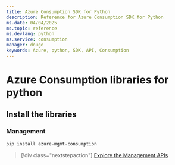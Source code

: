 ```yaml
---
title: Azure Consumption SDK for Python
description: Reference for Azure Consumption SDK for Python
ms.date: 04/04/2025
ms.topic: reference
ms.devlang: python
ms.service: consumption
manager: douge
keywords: Azure, python, SDK, API, Consumption
---
```

# Azure Consumption libraries for python

## Install the libraries


### Management

```bash
pip install azure-mgmt-consumption
```
> [!div class="nextstepaction"]
> [Explore the Management APIs](/python/api/azure-mgmt-consumption)